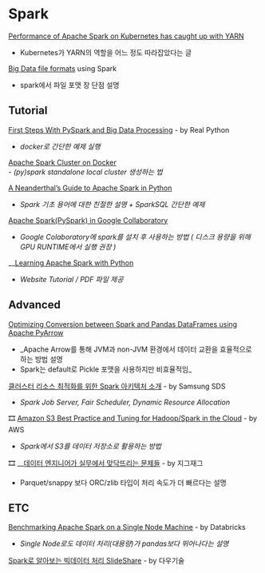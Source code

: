 # Spark

[Performance of Apache Spark on Kubernetes has caught up with YARN](https://towardsdatascience.com/performance-of-apache-spark-on-kubernetes-has-caught-up-with-yarn-73730878a792)  
  -  Kubernetes가 YARN의 역할을 어느 정도 따라잡았다는 글 

[Big Data file formats](https://luminousmen.com/post/big-data-file-formats) using Spark  
  -  spark에서 파일 포맷 장 단점 설명 

## Tutorial

[First Steps With PySpark and Big Data Processing](https://realpython.com/pyspark-intro/) - by Real Python  
  -  _docker로 간단한 예제 실행_

[Apache Spark Cluster on Docker](https://towardsdatascience.com/apache-spark-cluster-on-docker-ft-a-juyterlab-interface-418383c95445)  
  _-  \(py\)spark  standalone local cluster 생성하는 법_ 

[A Neanderthal’s Guide to Apache Spark in Python](https://towardsdatascience.com/a-neanderthals-guide-to-apache-spark-in-python-9ef1f156d427)  
  -  _Spark 기초 용어에 대한 친절한 설명 + SparkSQL 간단한 예제_

[Apache Spark\(PySpark\) in Google Collaboratory](https://medium.com/@sushantgautam_930/apache-spark-in-google-collaboratory-in-3-steps-e0acbba654e6)  
  -  _Google Colaboratory에 spark를 설치 후 사용하는 방법 \( 디스크 용량을 위해 GPU RUNTIME에서 실행 권장 \)_

\_\_[Learning Apache Spark with Python](https://runawayhorse001.github.io/LearningApacheSpark/index.html)  
  -  _Website Tutorial / PDF 파일 제공_

## Advanced

[Optimizing Conversion between Spark and Pandas DataFrames using Apache PyArrow](https://blog.clairvoyantsoft.com/optimizing-conversion-between-spark-and-pandas-dataframes-using-apache-pyarrow-9d439cbf2010)  
  -  _Apache Arrow를 통해 JVM과 non-JVM 환경에서 데이터 교환을 효율적으로 하는 방법 설명  
  -  Spark는 default로 Pickle 포맷을 사용하지만 비효율적임_

[클러스터 리소스 최적화를 위한 Spark 아키텍처 소개](https://www.samsungsds.com/global/ko/support/insights/Spark-Cluster-job-server.html) - by Samsung SDS  
  -  _Spark Job Server, Fair Scheduler, Dynamic Resource Allocation_

🎞 [Amazon S3 Best Practice and Tuning for Hadoop/Spark in the Cloud](https://www.slideshare.net/ssuserca76a5/amazon-s3-best-practice-and-tuning-for-hadoopspark-in-the-cloud) - by AWS  
  -  _Spark에서 S3를 데이터 저장소로 활용하는 방법_

🎞 __[데이터 엔지니어가 실무에서 맞닥뜨리는 문제들](https://www.slideshare.net/SungWoonSo/awskrug-235407792) - by 지그재그   
  -  Parquet/snappy 보다 ORC/zlib 타입이 처리 속도가 더 빠르다는 설명 

## ETC

[Benchmarking Apache Spark on a Single Node Machine](https://databricks.com/blog/2018/05/03/benchmarking-apache-spark-on-a-single-node-machine.html) - by Databricks  
  -  _Single Node로도 데이터 처리\(대용량\)가 pandas보다  뛰어나다는 설명_

[Spark로 알아보는 빅데이터 처리 SlideShare](https://www.slideshare.net/JoenggyuLenKim/spark-152302106?fbclid=IwAR0FWY83VgVU2rpJKB1BswmAbjL_Z1tXqjoJIbKIdQ9A2FA-p6BN7w5xQec) - by 다우기술

